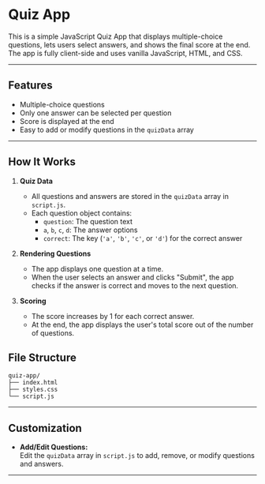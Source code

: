 # Quiz App

This is a simple JavaScript Quiz App that displays multiple-choice questions, lets users select answers, and shows the final score at the end. The app is fully client-side and uses vanilla JavaScript, HTML, and CSS.

---

## Features

- Multiple-choice questions
- Only one answer can be selected per question
- Score is displayed at the end
- Easy to add or modify questions in the `quizData` array

---

## How It Works

1. **Quiz Data**
   - All questions and answers are stored in the `quizData` array in `script.js`.
   - Each question object contains:
     - `question`: The question text
     - `a`, `b`, `c`, `d`: The answer options
     - `correct`: The key (`'a'`, `'b'`, `'c'`, or `'d'`) for the correct answer

2. **Rendering Questions**
   - The app displays one question at a time.
   - When the user selects an answer and clicks "Submit", the app checks if the answer is correct and moves to the next question.

3. **Scoring**
   - The score increases by 1 for each correct answer.
   - At the end, the app displays the user's total score out of the number of questions.


## File Structure

```
quiz-app/
├── index.html
├── styles.css
└── script.js
```

---

## Customization

- **Add/Edit Questions:**  
  Edit the `quizData` array in `script.js` to add, remove, or modify questions and answers.

---
